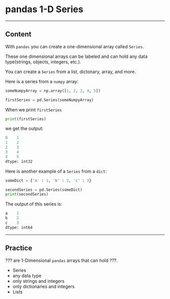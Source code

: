 ﻿---
author: Stefan-Stojanovic

aspects:
  - workout

type: normal

category: how to

---

# pandas 1-D Series

---
## Content

With `pandas` you can create a one-dimensional array called `Series`.

These one dimensional arrays can be labeled and can hold any data type(strings, objects, integers, etc.).

You can create a `Series` from a list, dictonary, array, and more.

Here is a series from a `numpy` array:
```python
someNumpyArray = np.array([1, 2, 3, 4, 5])

firstSeries = pd.Series(someNumpyArray)
```

When we print `firstSeries`
```python
print(firstSeries)
```

we get the output:

```python
0    1
1    2
2    3
3    4
4    5
dtype: int32
```

Here is another example of a `Series` from a `dict`:
```python
someDict = {'a' : 1, 'b' : 2, 'c' : 3}

secondSeries = pd.Series(someDict)
print(secondSeries)
```

The output of this series is:
```Python
a    1
b    2
c    3
dtype: int64
```

---
## Practice

??? are 1-Dimensional `pandas` arrays that can hold ???.

- Series
- any data type
- only strings and integers
- only dictionaries and integers
- Lists
